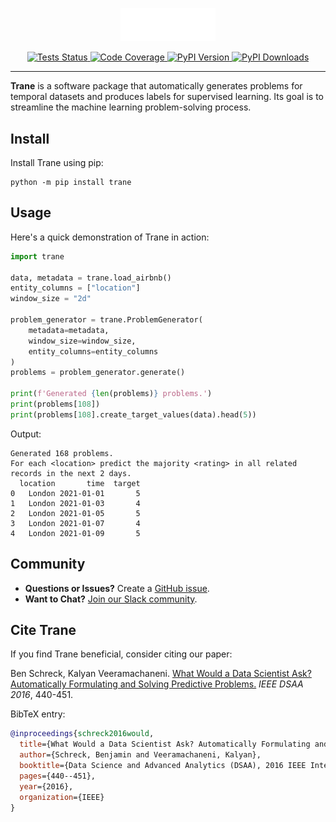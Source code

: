 
<p align="center">
<img width=30% src="https://github.com/trane-dev/Trane/blob/main/docs/trane-header.png" alt="Trane Logo" />
</p>

<p align="center">
    <a href="https://github.com/trane-dev/Trane/actions/workflows/tests.yaml" target="_blank">
      <img src="https://github.com/trane-dev/Trane/actions/workflows/tests.yaml/badge.svg" alt="Tests Status" />
    </a>
    <a href="https://codecov.io/gh/trane-dev/Trane" target="_blank">
      <img src="https://codecov.io/gh/trane-dev/Trane/branch/main/graph/badge.svg?token=HafAlYGH8F" alt="Code Coverage" />
    </a>
    <a href="https://badge.fury.io/py/Trane" target="_blank">
        <img src="https://badge.fury.io/py/Trane.svg?maxAge=2592000" alt="PyPI Version" />
    </a>
    <a href="https://pepy.tech/project/Trane" target="_blank">
        <img src="https://static.pepy.tech/badge/trane" alt="PyPI Downloads" />
    </a>
</p>

<hr>

**Trane** is a software package that automatically generates problems for temporal datasets and produces labels for supervised learning. Its goal is to streamline the machine learning problem-solving process.

## Install

Install Trane using pip:

```shell
python -m pip install trane
```

## Usage 

Here's a quick demonstration of Trane in action:

```python
import trane

data, metadata = trane.load_airbnb()
entity_columns = ["location"]
window_size = "2d"

problem_generator = trane.ProblemGenerator(
    metadata=metadata,
    window_size=window_size,
    entity_columns=entity_columns
)
problems = problem_generator.generate()

print(f'Generated {len(problems)} problems.')
print(problems[108])
print(problems[108].create_target_values(data).head(5))
```

Output:

```
Generated 168 problems.
For each <location> predict the majority <rating> in all related records in the next 2 days.
  location       time  target
0   London 2021-01-01       5
1   London 2021-01-03       4
2   London 2021-01-05       5
3   London 2021-01-07       4
4   London 2021-01-09       5
```

## Community

- **Questions or Issues?** Create a [GitHub issue](https://github.com/trane-dev/Trane/issues).
- **Want to Chat?** [Join our Slack community](https://join.slack.com/t/trane-dev/shared_invite/zt-1zglnh25c-ryuQFarw0rVgKHC6ywUOlg).

## Cite Trane

If you find Trane beneficial, consider citing our paper:

Ben Schreck, Kalyan Veeramachaneni. [What Would a Data Scientist Ask? Automatically Formulating and Solving Predictive Problems.](https://dai.lids.mit.edu/wp-content/uploads/2017/10/Trane1.pdf) *IEEE DSAA 2016*, 440-451.

BibTeX entry:

```bibtex
@inproceedings{schreck2016would,
  title={What Would a Data Scientist Ask? Automatically Formulating and Solving Predictive Problems},
  author={Schreck, Benjamin and Veeramachaneni, Kalyan},
  booktitle={Data Science and Advanced Analytics (DSAA), 2016 IEEE International Conference on},
  pages={440--451},
  year={2016},
  organization={IEEE}
}
```
